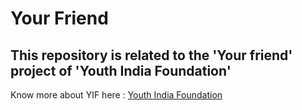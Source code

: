 # Your Friend 

## This repository is related to the 'Your friend' project of 'Youth India Foundation'

Know more about YIF here : [Youth India Foundation](https://www.youthindiafoundation.com/)
